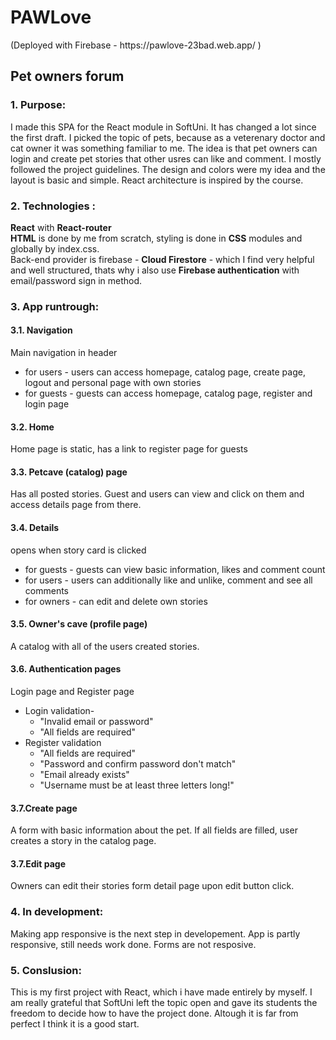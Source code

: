 <h1>PAWLove </h1>
(Deployed with Firebase - https://pawlove-23bad.web.app/ )
<h2>Pet owners forum </h2>
<h3>1. Purpose: </h3> I made this SPA for the React module in SoftUni. It has changed a lot since the first draft. I picked the topic of pets, because as a veterenary doctor and cat owner it was something familiar to me. The idea is that pet owners can login and create pet stories that other usres can like and comment. I mostly followed the project guidelines. The design and colors were my idea and the layout is basic and simple. React architecture is inspired by the course.
<h3>2. Technologies :</h3>
<strong>React</strong> with <strong>React-router</strong><br>
<strong>HTML</strong> is done by me from scratch, styling is done in <strong>CSS</strong> modules and globally by index.css. <br>
Back-end provider is firebase - <strong>Cloud Firestore</strong> - which I find very helpful and well structured, thats why i also use <strong>Firebase authentication</strong> with email/password sign in method. 
<h3>3. App runtrough:</h3>
<h4>3.1. Navigation</h4> 
Main navigation in header
  <ul>
    <li>for users - users can access homepage, catalog page, create page, logout and personal page with own stories </li>
    <li>for guests - guests can access homepage, catalog page, register and login page</li>
  </ul>    
<h4>3.2. Home</h4>
Home page is static, has a link to register page for guests
<h4>3.3. Petcave (catalog) page</h4> 
Has all posted stories. Guest and users can view and click on them and access details page from there.   
 <h4>3.4. Details</h4>
 opens when story card is clicked
    <ul>
        <li>for guests - guests can view basic information, likes and comment count</li>   
        <li>for users - users can additionally like and unlike, comment and see all comments   </li>
        <li>for owners - can edit and delete own stories</li>
    </ul>
<h4>3.5. Owner's cave (profile page)</h4>
A catalog with all of the users created stories.
<h4>3.6. Authentication pages</h4> Login page and Register page
    <ul>
      <li>Login validation- 
        <ul>
          <li>"Invalid email or password"</li>   
          <li>"All fields are required"</li>        
        </ul>
       </li>
      <li>Register validation 
        <ul>
          <li>"All fields are required"</li>   
          <li>"Password and confirm password don't match"</li>   
          <li>"Email already exists"</li>   
          <li>"Username must be at least three letters long!"</li>   
        </ul>
      </li>    
    </ul>

<h4>3.7.Create page</h4>  
A form with basic information about the pet. If all fields are filled, user creates a story in the catalog page.
<h4>3.7.Edit page</h4>  
Owners can edit their stories form detail page upon edit button click.
<h3>4. In development:</h3>
Making app responsive is the next step in developement.
App is partly responsive, still needs work done. Forms are not resposive.
<h3>5. Conslusion:</h3> 
This is my first project with React, which i have made entirely by myself. I am really grateful that SoftUni left the topic open and gave its students the freedom to decide how to have the project done. Altough it is far from perfect I think it is a good start.





